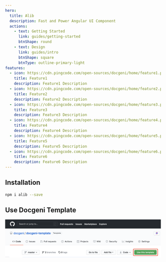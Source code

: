 ```yaml
---
hero:
  title: Alib
  description: Fast and Power Angular UI Component
  actions:
    - text: Getting Started
      link: guides/getting-started
      btnShape: round
    - text: Design
      link: guides/intro
      btnShape: square
      btnType: outline-primary-light
features:
  - icon: https://cdn.pingcode.com/open-sources/docgeni/home/feature1.png
    title: Feature1
    description: Feature1 Description 
  - icon: https://cdn.pingcode.com/open-sources/docgeni/home/feature2.png
    title: Feature2
    description: Feature2 Description 
  - icon: https://cdn.pingcode.com/open-sources/docgeni/home/feature3.png
    title: Feature3 
    description: Feature3 Description 
  - icon: https://cdn.pingcode.com/open-sources/docgeni/home/feature4.png
    title: Feature4
    description: Feature4 Description 
  - icon: https://cdn.pingcode.com/open-sources/docgeni/home/feature5.png
    title: Feature5
    description: Feature5 Description 
  - icon: https://cdn.pingcode.com/open-sources/docgeni/home/feature6.png
    title: Feature6
    description: Feature6 Description 
---
```


## Installation

```bash
npm i alib --save
```

## Use Docgeni Template
![Use Docgeni Template](./assets/images/use-docgeni-template.png)

